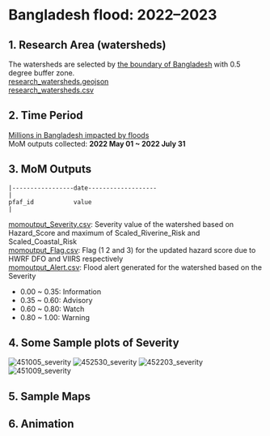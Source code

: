 # Bangladesh flood: 2022–2023
## 1. Research Area (watersheds)
The watersheds are selected by [the boundary of Bangladesh](Bangladesh_boundary.geojson) with 0.5 degree buffer zone.  
[research_watersheds.geojson](research_watersheds.geojson)  
[research_watersheds.csv](research_watersheds.csv)
## 2. Time Period 
[Millions in Bangladesh impacted by floods](https://www.ifrc.org/press-release/millions-bangladesh-impacted-one-worst-floodings-ever-seen)     
MoM outputs collected: **2022 May 01 ~ 2022 July 31**
## 3. MoM Outputs

```
|-----------------date-------------------
|
pfaf_id           value
|
```
[momoutput_Severity.csv](momoutput_Severity.csv): Severity value of the watershed based on Hazard_Score and maximum of Scaled_Riverine_Risk and Scaled_Coastal_Risk    
[momoutput_Flag.csv](momoutput_Flag.csv): Flag (1 2 and 3) for the updated hazard score due to HWRF DFO and VIIRS respectively   
[momoutput_Alert.csv](momoutput_Alert.csv): Flood alert generated for the watershed based on the Severity 
* 0.00 ~ 0.35: Information
* 0.35 ~ 0.60: Advisory
* 0.60 ~ 0.80: Watch
* 0.80 ~ 1.00: Warning 
## 4. Some Sample plots of Severity
![451005_severity](https://user-images.githubusercontent.com/6643873/228069942-46239216-779f-42f8-bbcf-cf13fc94cd72.png)
![452530_severity](https://user-images.githubusercontent.com/6643873/228070128-cbef73ba-d763-4e69-89ef-a51743674c64.png)
![452203_severity](https://user-images.githubusercontent.com/6643873/228070333-14ce97ca-49a9-4945-b56e-4847ae116230.png)
![451009_severity](https://user-images.githubusercontent.com/6643873/228070468-fb178e6a-2f32-4c1c-8d8a-cd5614c3f85e.png)

## 5. Sample Maps

## 6. Animation
